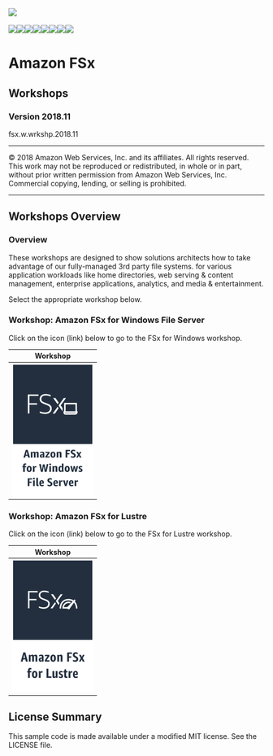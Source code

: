 ![](https://s3.amazonaws.com/aws-us-east-1/tutorial/AWS_logo_PMS_300x180.png)

![](https://s3.amazonaws.com/aws-us-east-1/tutorial/100x100_benefit_available.png)![](https://s3.amazonaws.com/aws-us-east-1/tutorial/100x100_benefit_ingergration.png)![](https://s3.amazonaws.com/aws-us-east-1/tutorial/100x100_benefit_ecryption-lock.png)![](https://s3.amazonaws.com/aws-us-east-1/tutorial/100x100_benefit_fully-managed.png)![](https://s3.amazonaws.com/aws-us-east-1/tutorial/100x100_benefit_lowcost-affordable.png)![](https://s3.amazonaws.com/aws-us-east-1/tutorial/100x100_benefit_performance.png)![](https://s3.amazonaws.com/aws-us-east-1/tutorial/100x100_benefit_scalable.png)![](https://s3.amazonaws.com/aws-us-east-1/tutorial/100x100_benefit_storage.png)


# **Amazon FSx**

## Workshops

### Version 2018.11

fsx.w.wrkshp.2018.11

---

© 2018 Amazon Web Services, Inc. and its affiliates. All rights reserved. This work may not be  reproduced or redistributed, in whole or in part, without prior written permission from Amazon Web Services, Inc. Commercial copying, lending, or selling is prohibited.

---

## Workshops Overview

### Overview

These workshops are designed to show solutions architects how to take advantage of our fully-managed 3rd party file systems. for various application workloads like home directories, web serving & content management, enterprise applications, analytics, and media & entertainment.

Select the appropriate workshop below.


### Workshop: Amazon FSx for Windows File Server

Click on the icon (link) below to go to the FSx for Windows workshop.

| Workshop |
| --- 
| [![](/images/architecture-product-card_Amazon_FSx_for_Windows.svg)](./fsx-windows)



### Workshop: Amazon FSx for Lustre

Click on the icon (link) below to go to the FSx for Lustre workshop.

| Workshop |
| --- 
| [![](/images/architecture-product-card_Amazon_FSx_for_Lustre.svg)](./fsx-lustre) |



## License Summary

This sample code is made available under a modified MIT license. See the LICENSE file.
